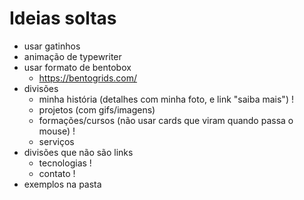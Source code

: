 # Ideias soltas

- usar gatinhos
- animação de typewriter
- usar formato de bentobox
  - https://bentogrids.com/
- divisões
  - minha história (detalhes com minha foto, e link "saiba mais") !
  - projetos (com gifs/imagens)
  - formações/cursos (não usar cards que viram quando passa o mouse) !
  - serviços
- divisões que não são links
  - tecnologias !
  - contato !
- exemplos na pasta
